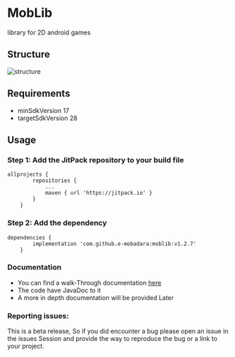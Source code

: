 # MobLib
library for 2D android games

## Structure
![structure](https://raw.githubusercontent.com/e-mobadara/2d-game-lib/master/screenshots/structure.png)

## Requirements 
- minSdkVersion 17
- targetSdkVersion 28

## Usage

### Step 1: Add the JitPack repository to your build file

```
allprojects {
		repositories {
			...
			maven { url 'https://jitpack.io' }
		}
	}
```

### Step 2: Add the dependency
```
dependencies {
		implementation 'com.github.e-mobadara:moblib:v1.2.7'
	}
```

### Documentation 
- You can find a walk-Through documentation [here](https://e-mobadara.github.io/) 
- The code have JavaDoc to it
- A more in depth documentation will be provided Later

### Reporting issues:
This is a beta release, So if you did encounter a bug please open an issue in the issues Session and provide the way to reproduce the bug or a link to your project. 
